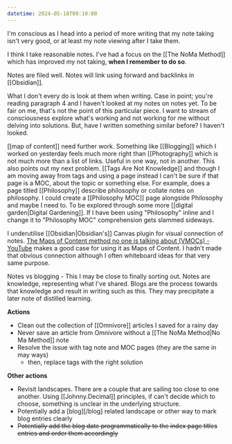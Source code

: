 ```yaml
---
datetime: 2024-05-18T09:10:00
---
```

I'm conscious as I head into a period of more writing that my note taking isn't very good, or at least my note viewing after I take them. 

I think I take reasonable notes. I've had a focus on the [[The NoMa Method]] which has improved my not taking, **when I remember to do so**.

Notes are filed well. Notes will link using forward and backlinks in [[Obsidian]].

What I don't every do is look at them when writing. Case in point; you're reading paragraph 4 and I haven't looked at my notes on notes yet. To be fair on me, that's not the point of this particular piece. I want to stream of consciousness explore what's working and not working for me without delving into solutions. But, have I written something similar before? I haven't looked.

[[map of content]] need further work. Something like [[Blogging]] which I worked on yesterday feels much more right than [[Photography]] which is not much more than a list of links. Useful in one way, not in another. This also points out my next problem. [[Tags Are Not Knowledge]] and though I am moving away from tags and using a page instead I can't be sure if that page is a MOC, about the topic or something else. For example, does a page titled [[Philosophy]] describe philosophy or collate notes on philosophy. I could create a [[Philosophy MOC]] page alongside Philosophy and maybe I need to. To be explored through some more [[digital garden|Digital Gardening]]. If I have been using "Philosophy" inline and I change it to "Philosophy MOC" comprehension gets slammed sideways.

I underutilise [[Obsidian|Obsidian's]] Canvas plugin for visual connection of notes. [The Maps of Content method no one is talking about (VMOCs) - YouTube](https://www.youtube.com/watch?v=LgT4URhnvT8) makes a good case for using it as Maps of Content. I hadn't made that obvious connection although I often whiteboard ideas for that very same purpose.

Notes vs blogging - This I may be close to finally sorting out. Notes are knowledge, representing what I've shared. Blogs are the process towards that knowledge and result in writing such as this. They may precipitate a later note of distilled learning.

**Actions**
- Clean out the collection of [[Omnivore]] articles I saved for a rainy day
- Never save an article from Omnivore without a [[The NoMa Method|No Ma Method]] note
- Resolve the issue with tag note and MOC pages (they are the same in may ways)
	- then, replace tags with the right solution

**Other actions**
- Revisit landscapes. There are a couple that are sailing too close to one another. Using [[Johnny.Decimal]] principles, if can't decide which to choose, something is unclear in the underlying structure.
- Potentially add a [blog][/blog] related landscape or other way to mark blog entries clearly
- ~~Potentially add the blog date programmatically to the index page titles entries and order them accordingly~~
